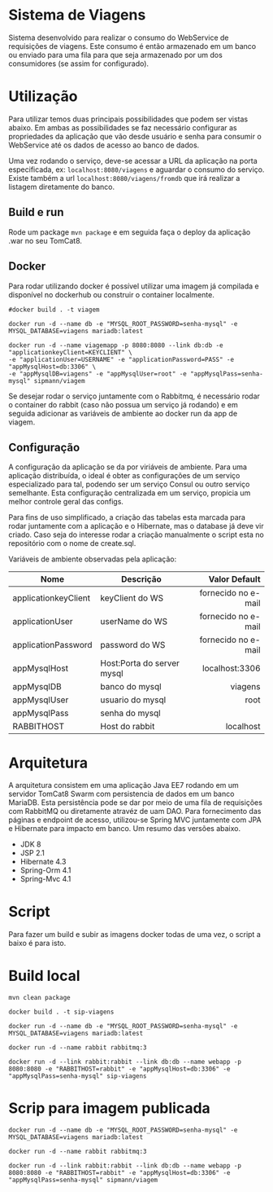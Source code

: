 # Sistema de Viagens

Sistema desenvolvido para realizar o consumo do WebService de requisições de viagens. Este consumo é então armazenado em um banco ou enviado para uma fila para que seja armazenado por um dos consumidores (se assim for configurado).

# Utilização

Para utilizar temos duas principais possibilidades que podem ser vistas abaixo. Em ambas as possibilidades se faz necessário configurar as propriedades da aplicação que vão desde usuário e senha para consumir o WebService até os dados de acesso ao banco de dados.

Uma vez rodando o serviço, deve-se acessar a URL da aplicação na porta especificada, ex: `localhost:8080/viagens` e aguardar o consumo do serviço. Existe também a url `localhost:8080/viagens/fromdb` que irá realizar a listagem diretamente do banco.

## Build e run

Rode um package `mvn package` e em seguida faça o deploy da aplicação .war no seu TomCat8.

## Docker

Para rodar utilizando docker é possível utilizar uma imagem já compilada e disponível no dockerhub ou construir o container localmente.

```shell
#docker build . -t viagem

docker run -d --name db -e "MYSQL_ROOT_PASSWORD=senha-mysql" -e MYSQL_DATABASE=viagens mariadb:latest

docker run -d --name viagemapp -p 8080:8080 --link db:db -e "applicationkeyClient=KEYCLIENT" \
-e "applicationUser=USERNAME" -e "applicationPassword=PASS" -e "appMysqlHost=db:3306" \
-e "appMysqlDB=viagens" -e "appMysqlUser=root" -e "appMysqlPass=senha-mysql" sipmann/viagem
```

Se desejar rodar o serviço juntamente com o Rabbitmq, é necessário rodar o container do rabbit (caso não possua um serviço já rodando) e em seguida adicionar as variáveis de ambiente ao docker run da app de viagem.

## Configuração

A configuração da aplicação se da por viriáveis de ambiente. Para uma aplicação distribuída, o ideal é obter as configurações de um serviço especializado para tal, podendo ser um serviço Consul ou outro serviço semelhante. Esta configuração centralizada em um serviço, propicia um melhor controle geral das configs.

Para fins de uso simplificado, a criação das tabelas esta marcada para rodar juntamente com a aplicação e o Hibernate, mas o database já deve vir criado. Caso seja do interesse rodar a criação manualmente o script esta no repositório com o nome de create.sql.

Variáveis de ambiente observadas pela aplicação:

| Nome                  | Descrição                  | Valor  Default           |
|-----------------------|----------------------------|-------------------------:|
| applicationkeyClient  | keyClient do WS            | fornecido no e-mail      |
| applicationUser       | userName do WS             | fornecido no e-mail      |
| applicationPassword   | password do WS             | fornecido no e-mail      |
| appMysqlHost          | Host:Porta do server mysql | localhost:3306           |
| appMysqlDB            | banco do mysql             | viagens                  |
| appMysqlUser          | usuario do mysql           | root                     |
| appMysqlPass          | senha do mysql             |                          |
| RABBITHOST            | Host do rabbit             | localhost                |

# Arquitetura

A arquitetura consistem em uma aplicação Java EE7 rodando em um servidor TomCat8 Swarm com persistencia de dados em um banco MariaDB. Esta persistência pode se dar por meio de uma fila de requisições com RabbitMQ ou diretamente atravéz de uam DAO. Para fornecimento das páginas e endpoint de acesso, utilizou-se Spring MVC juntamente com JPA e Hibernate para impacto em banco. Um resumo das versões abaixo.

* JDK 8
* JSP 2.1
* Hibernate 4.3
* Spring-Orm 4.1
* Spring-Mvc 4.1




# Script 

Para fazer um build e subir as imagens docker todas de uma vez, o script a baixo é para isto.


# Build local

```shell
mvn clean package

docker build . -t sip-viagens

docker run -d --name db -e "MYSQL_ROOT_PASSWORD=senha-mysql" -e MYSQL_DATABASE=viagens mariadb:latest

docker run -d --name rabbit rabbitmq:3

docker run -d --link rabbit:rabbit --link db:db --name webapp -p 8080:8080 -e "RABBITHOST=rabbit" -e "appMysqlHost=db:3306" -e "appMysqlPass=senha-mysql" sip-viagens
```

# Scrip para imagem publicada

```shell
docker run -d --name db -e "MYSQL_ROOT_PASSWORD=senha-mysql" -e MYSQL_DATABASE=viagens mariadb:latest

docker run -d --name rabbit rabbitmq:3

docker run -d --link rabbit:rabbit --link db:db --name webapp -p 8080:8080 -e "RABBITHOST=rabbit" -e "appMysqlHost=db:3306" -e "appMysqlPass=senha-mysql" sipmann/viagem
```